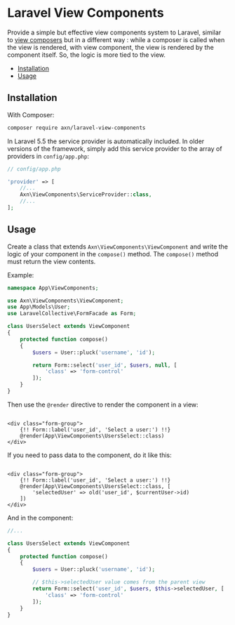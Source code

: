 Laravel View Components
=======================

Provide a simple but effective view components system to Laravel, similar
to [view composers](https://laravel.com/docs/5.6/views#view-composers)
but in a different way : while a composer is called when the view is rendered,
with view component, the view is rendered by the component itself. So, the logic
is more tied to the view.

* [Installation](#installation)
* [Usage](#usage)

Installation
------------

With Composer:

```sh
composer require axn/laravel-view-components
```

In Laravel 5.5 the service provider is automatically included.
In older versions of the framework, simply add this service provider to the array
of providers in `config/app.php`:

```php
// config/app.php

'provider' => [
    //...
    Axn\ViewComponents\ServiceProvider::class,
    //...
];
```

Usage
-----

Create a class that extends `Axn\ViewComponents\ViewComponent` and write the logic
of your component in the `compose()` method. The `compose()` method must return
the view contents.

Example:

```php
namespace App\ViewComponents;

use Axn\ViewComponents\ViewComponent;
use App\Models\User;
use LaravelCollective\FormFacade as Form;

class UsersSelect extends ViewComponent
{
    protected function compose()
    {
        $users = User::pluck('username', 'id');

        return Form::select('user_id', $users, null, [
            'class' => 'form-control'
        ]);
    }
}
```

Then use the `@render` directive to render the component in a view:

```blade

<div class="form-group">
    {!! Form::label('user_id', 'Select a user:') !!}
    @render(App\ViewComponents\UsersSelect::class)
</div>
```

If you need to pass data to the component, do it like this:

```blade

<div class="form-group">
    {!! Form::label('user_id', 'Select a user:') !!}
    @render(App\ViewComponents\UsersSelect::class, [
        'selectedUser' => old('user_id', $currentUser->id)
    ])
</div>
```

And in the component:

```php
//...

class UsersSelect extends ViewComponent
{
    protected function compose()
    {
        $users = User::pluck('username', 'id');

        // $this->selectedUser value comes from the parent view
        return Form::select('user_id', $users, $this->selectedUser, [
            'class' => 'form-control'
        ]);
    }
}
```
